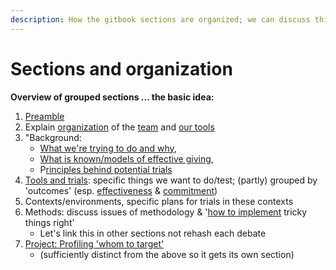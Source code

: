 ```yaml
---
description: How the gitbook sections are organized; we can discuss this
---
```


# Sections and organization

**Overview of grouped sections ... the basic idea:**

1. [Preamble](../)
2. Explain [organization](sections-and-organization.md) of the [team](our-team-and-resources.md) and [our tools ](how-this-gitbook-works/)
3. "Background:
   * [What we're trying to do and why](../background-and-existing-evidence/the-challenge-how-little-we-know-about-drivers-of-effective-ineffective-giving.md),
   * [What is known/models of effective giving](../background-and-existing-evidence/models-theories-psychological-norms.md), 
   * P[rinciples behind potential trials](../background-and-existing-evidence/tools-interventions-principles.md)
4. [Tools and trials](../proposed-tools-for-motivating-effective-giving/tools-and-trials-overview.md): specific things we want to do/test; \(partly\) grouped by 'outcomes' \(esp. [effectiveness](../proposed-tools-for-motivating-effective-giving/oc-effective-donation-consider-effectiveness/) & [commitment](../proposed-tools-for-motivating-effective-giving/moral-duty-of-well-off/)\)
5. Contexts/environments, specific plans for trials in these contexts
6. Methods: discuss issues of methodology & '[how to implement](../contexts-and-environments-for-testing/implementation-and-collecting-data-issues/) tricky things right' 
   * Let's link this in other sections not rehash each debate
7. [Project: Profiling 'whom to target' ](../profiling-and-segmentation/profiling-discussion.md)
   * \(sufficiently distinct from the above so it gets its own section\) 

